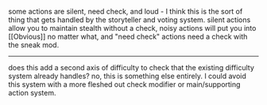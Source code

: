 some actions are silent, need check, and loud - I think this is the sort of thing that gets handled by the storyteller and voting system. silent actions allow you to maintain stealth without a check, noisy actions will put you into [[Obvious]] no matter what, and "need check" actions need a check with the sneak mod.

---

does this add a second axis of difficulty to check that the existing difficulty system already handles? no, this is something else entirely. I could avoid this system with a more fleshed out check modifier or main/supporting action system.

